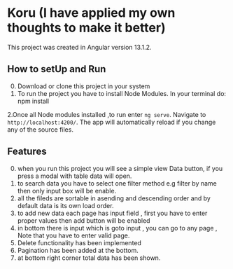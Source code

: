 # Koru (I have applied my own thoughts to make it better)

This project was created in Angular version 13.1.2.

## How to setUp and Run
0. Download or clone this project in your system
1. To run the project you have to install Node Modules. In your terminal do: npm install

2.Once all Node modules installed ,to run enter `ng serve`. Navigate to `http://localhost:4200/`. The app will automatically reload if you change any of the source   files.

## Features
0. when you run this project you will see a simple view Data button, if you press a modal with table data will open.
1. to search data you have to select one filter method e.g filter by name then only input box will be enable.
2. all the fileds are sortable in asending and descending order and by default data is its own load order.
3. to add new data  each page has input field , first you have to enter proper values then add button will be enabled 
4. in bottom there is input which is goto input , you can go to any page , Note that you have to enter valid page.
5. Delete functionality has been implemented
6. Pagination has been added at the bottom.
7. at bottom right corner total data has been shown.
